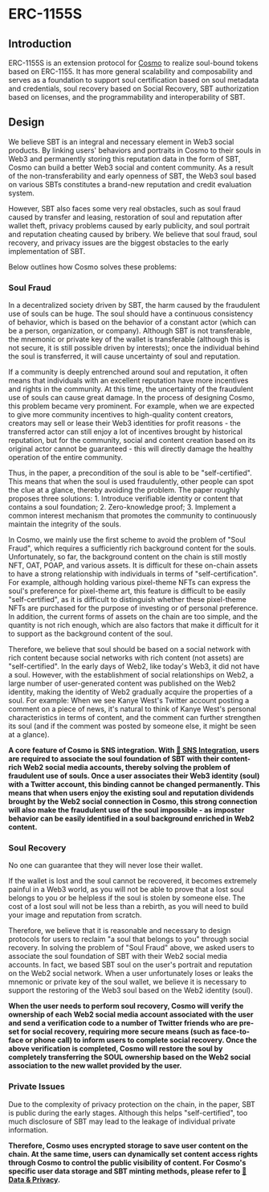 # ERC-1155S

## Introduction

ERC-1155S is an extension protocol for [Cosmo](https://cosmo.fm) to realize soul-bound tokens based on ERC-1155. It has more general scalability and composability and serves as a foundation to support soul certification based on soul metadata and credentials, soul recovery based on Social Recovery, SBT authorization based on licenses, and the programmability and interoperability of SBT.

## Design

We believe SBT is an integral and necessary element in Web3 social products. By linking users' behaviors and portraits in Cosmo to their souls in Web3 and permanently storing this reputation data in the form of SBT, Cosmo can build a better Web3 social and content community. As a result of the non-transferability and early openness of SBT, the Web3 soul based on various SBTs constitutes a brand-new reputation and credit evaluation system.

However, SBT also faces some very real obstacles, such as soul fraud caused by transfer and leasing, restoration of soul and reputation after wallet theft, privacy problems caused by early publicity, and soul portrait and reputation cheating caused by bribery. We believe that soul fraud, soul recovery, and privacy issues are the biggest obstacles to the early implementation of SBT.

Below outlines how Cosmo solves these problems:

### Soul Fraud

In a decentralized society driven by SBT, the harm caused by the fraudulent use of souls can be huge. The soul should have a continuous consistency of behavior, which is based on the behavior of a constant actor (which can be a person, organization, or company). Although SBT is not transferable, the mnemonic or private key of the wallet is transferable (although this is not secure, it is still possible driven by interests); once the individual behind the soul is transferred, it will cause uncertainty of soul and reputation.

If a community is deeply entrenched around soul and reputation, it often means that individuals with an excellent reputation have more incentives and rights in the community. At this time, the uncertainty of the fraudulent use of souls can cause great damage. In the process of designing Cosmo, this problem became very prominent. For example, when we are expected to give more community incentives to high-quality content creators, creators may sell or lease their Web3 identities for profit reasons - the transferred actor can still enjoy a lot of incentives brought by historical reputation, but for the community, social and content creation based on its original actor cannot be guaranteed - this will directly damage the healthy operation of the entire community.

Thus, in the paper, a precondition of the soul is able to be "self-certified". This means that when the soul is used fraudulently, other people can spot the clue at a glance, thereby avoiding the problem. The paper roughly proposes three solutions: 1. Introduce verifiable identity or content that contains a soul foundation; 2. Zero-knowledge proof; 3. Implement a common interest mechanism that promotes the community to continuously maintain the integrity of the souls.

In Cosmo, we mainly use the first scheme to avoid the problem of "Soul Fraud", which requires a sufficiently rich background content for the souls. Unfortunately, so far, the background content on the chain is still mostly NFT, OAT, POAP, and various assets. It is difficult for these on-chain assets to have a strong relationship with individuals in terms of "self-certification". For example, although holding various pixel-theme NFTs can express the soul's preference for pixel-theme art, this feature is difficult to be easily "self-certified", as it is difficult to distinguish whether these pixel-theme NFTs are purchased for the purpose of investing or of personal preference. In addition, the current forms of assets on the chain are too simple, and the quantity is not rich enough, which are also factors that make it difficult for it to support as the background content of the soul.

Therefore, we believe that soul should be based on a social network with rich content because social networks with rich content (not assets) are "self-certified". In the early days of Web2, like today's Web3, it did not have a soul. However, with the establishment of social relationships on Web2, a large number of user-generated content was published on the Web2 identity, making the identity of Web2 gradually acquire the properties of a soul. For example: When we see Kanye West's Twitter account posting a comment on a piece of news, it's natural to think of Kanye West's personal characteristics in terms of content, and the comment can further strengthen its soul (and if the comment was posted by someone else, it might be seen at a glance).

**A core feature of Cosmo is SNS integration. With [📲 SNS Integration](https://whitepaper.cosmo.fm/sns-integration), users are required to associate the soul foundation of SBT with their content-rich Web2 social media accounts, thereby solving the problem of fraudulent use of souls. Once a user associates their Web3 identity (soul) with a Twitter account, this binding cannot be changed permanently. This means that when users enjoy the existing soul and reputation dividends brought by the Web2 social connection in Cosmo, this strong connection will also make the fraudulent use of the soul impossible - as imposter behavior can be easily identified in a soul background enriched in Web2 content.**

### Soul Recovery

No one can guarantee that they will never lose their wallet.

If the wallet is lost and the soul cannot be recovered, it becomes extremely painful in a Web3 world, as you will not be able to prove that a lost soul belongs to you or be helpless if the soul is stolen by someone else. The cost of a lost soul will not be less than a rebirth, as you will need to build your image and reputation from scratch.

Therefore, we believe that it is reasonable and necessary to design protocols for users to reclaim "a soul that belongs to you" through social recovery. In solving the problem of "Soul Fraud" above, we asked users to associate the soul foundation of SBT with their Web2 social media accounts. In fact, we based SBT soul on the user's portrait and reputation on the Web2 social network. When a user unfortunately loses or leaks the mnemonic or private key of the soul wallet, we believe it is necessary to support the restoring of the Web3 soul based on the Web2 identity (soul).

**When the user needs to perform soul recovery, Cosmo will verify the ownership of each Web2 social media account associated with the user and send a verification code to a number of Twitter friends who are pre-set for social recovery, requiring more secure means (such as face-to-face or phone call) to inform users to complete social recovery. Once the above verification is completed, Cosmo will restore the soul by completely transferring the SOUL ownership based on the Web2 social association to the new wallet provided by the user.**

### Private Issues

Due to the complexity of privacy protection on the chain, in the paper, SBT is public during the early stages. Although this helps "self-certified", too much disclosure of SBT may lead to the leakage of individual private information.

**Therefore, Cosmo uses encrypted storage to save user content on the chain. At the same time, users can dynamically set content access rights through Cosmo to control the public visibility of content. For Cosmo's specific user data storage and SBT minting methods, please refer to [🔏 Data & Privacy](https://whitepaper.cosmo.fm/data-and-privacy).**
